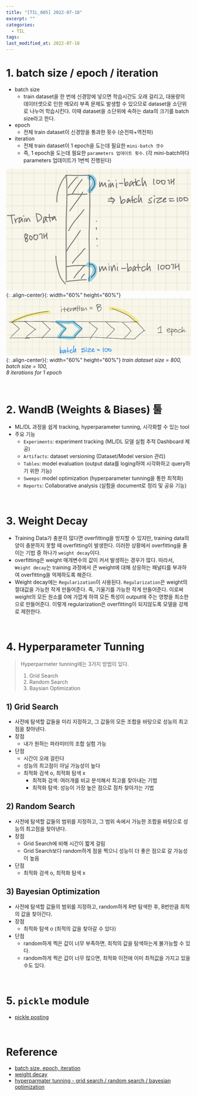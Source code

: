 ```yaml
---
title: "[TIL_005] 2022-07-18"
excerpt: ""
categories:
  - TIL
tags:
last_modified_at: 2022-07-18
---
```


# 1. batch size / epoch / iteration
+ batch size
  + train dataset을 한 번에 신경망에 넣으면 학습시간도 오래 걸리고, 대용량의 데이터셋으로 인한 메모리 부족 문제도 발생할 수 있으므로 dataset을 소단위로 나누어 학습시킨다. 이때 dataset을 소단위에 속하는 data의 크기를 batch size라고 한다.
+ epoch
  + 전체 train dataset이 신경망을 통과한 횟수 (순전파+역전파)
+ iteration
  + 전체 train dataset이 1 epoch을 도는데 필요한 `mini-batch 갯수`
  + 즉, 1 epoch을 도는데 필요한 `parameters 업데이트 횟수`. (각 mini-batch마다 parameters 업데이트가 1번씩 진행된다)

![image01](/assets/images/2022-07-18-til_01.jpeg){: .align-center}{: width="60%" height="60%"}
<br>
![image02](/assets/images/2022-07-18-til_02.jpeg){: .align-center}{: width="60%" height="60%"}
*train dataset size = 800, batch size = 100, <br> 8 iterations for 1 epoch*

<br>

# 2. WandB (Weights & Biases) 툴
+ ML/DL 과정을 쉽게 tracking, hyperparameter tunning, 시각화할 수 있는 tool
+ 주요 기능
  + `Experiments`: experiment tracking (ML/DL 모델 실험 추적 Dashboard 제공)
  + `Artifacts`: dataset versioning (Dataset/Model version 관리)
  + `Tables`: model evaluation (output data를 loging하여 시각화하고 query하기 위한 기능)
  + `Sweeps`: model optimization (hyperparameter tunning을 통한 최적화)
  + `Reports`: Collaborative analysis (실험을 document로 정리 및 공유 기능)

<br>

# 3. Weight Decay
+ Training Data가 충분히 많다면 overfitting을 방지할 수 있지만, training data의 양이 충분하지 못할 때 overfitting이 발생한다.
이러한 상황에서 overfitting을 줄이는 기법 중 하나가 `weight decay`이다.
+ overfitting은 weight 매개변수의 값이 커서 발생하는 경우가 많다.
따라서, `Weight decay`는 training 과정에서 큰 weight에 대해 상응하는 패널티를 부과하여 overfitting을 억제하도록 해준다.
+ Weight decay에는 `Regularization`이 사용된다.
`Regularization`은 weight의 절대값을 가능한 작게 만들어준다. 즉, 기울기를 가능한 작게 만들어준다.
이로써 weight의 모든 원소를 0에 가깝게 하여 모든 특성이 output에 주는 영향을 최소한으로 만들어준다.
이렇게 regularization은 overfitting이 되지않도록 모델을 강제로 제한한다.

<br>

# 4. Hyperparameter Tunning

> Hyperparmeter tunning에는 3가지 방법이 있다. <br>
> 1) Grid Search <br>
> 2) Random Search <br>
> 3) Baysian Optimization

## 1) Grid Search
+ 사전에 탐색할 값들을 미리 지정하고, 그 값들의 모든 조합을 바탕으로 성능의 최고점을 찾아낸다.
+ 장점
  + 내가 원하는 파라미터의 조합 실험 가능
+ 단점
  + 시간이 오래 걸린다
  + 성능의 최고점이 아닐 가능성이 높다
  + 최적화 검색 o, 최적화 탐색 x
    + 최적화 검색: 여러개를 비교 분석해서 최고를 찾아내는 기법
    + 최적화 탐색: 성능이 가장 높은 점으로 점차 찾아가는 기법

## 2) Random Search
+ 사전에 탐색할 값들의 범위를 지정하고, 그 범위 속에서 가능한 조합을 바탕으로 성능의 최고점을 찾아낸다.
+ 장점
  + Grid Search에 비해 시간이 짧게 걸림
  + Grid Search보다 random하게 점을 찍으니 성능이 더 좋은 점으로 갈 가능성이 높음
+ 단점
  + 최적화 검색 o, 최적화 탐색 x

## 3) Bayesian Optimization
+ 사전에 탐색할 값들의 범위를 지정하고, random하게 R번 탐색한 후, B번만큼 최적의 값을 찾아간다.
+ 장점
  + 최적화 탐색 o (최적의 값을 찾아갈 수 있다)
+ 단점
  + random하게 찍은 값이 너무 부족하면, 최적의 값을 탐색하는게 불가능할 수 있다.
  + random하게 찍은 값이 너무 많으면, 최적화 이전에 이미 최적값을 가지고 있을 수도 있다.

<br>

# 5. `pickle` module 
+ [pickle posting](https://mljinsolkim.github.io/python/pickle/)

<br>

# Reference
+ [batch size, epoch, iteration](https://losskatsu.github.io/machine-learning/epoch-batch/#2-batch-size%EC%9D%98-%EC%9D%98%EB%AF%B8)
+ [weight decay](https://goatlab.tistory.com/124)
+ [hyperparmater tunning - grid search / random search / bayesian optimization](https://dacon.io/competitions/open/235698/talkboard/403915?page=1&dtype=recent&ptype&fType)

<br>
